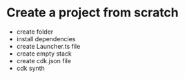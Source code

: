 # Create a project from scratch

- create folder
- install dependencies
- create Launcher.ts file
- create empty stack
- create cdk.json file
- cdk synth